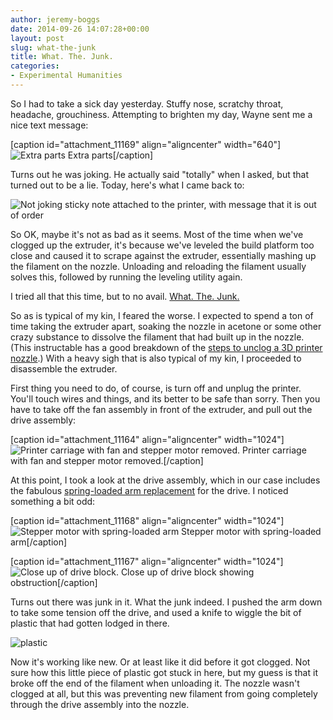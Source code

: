 ```yaml
---
author: jeremy-boggs
date: 2014-09-26 14:07:28+00:00
layout: post
slug: what-the-junk
title: What. The. Junk.
categories:
- Experimental Humanities
---
```


So I had to take a sick day yesterday. Stuffy nose, scratchy throat, headache, grouchiness. Attempting to brighten my day, Wayne sent me a nice text message:

[caption id="attachment_11169" align="aligncenter" width="640"]![Extra parts](http://scholarslab.org/wp-content/uploads/2014/09/extra-parts.jpg) Extra parts[/caption]

Turns out he was joking. He actually said "totally" when I asked, but that turned out to be a lie. Today, here's what I came back to:

![Not joking sticky note attached to the printer, with message that it is out of order](http://scholarslab.org/wp-content/uploads/2014/09/out-of-order-1024x768.jpg)

So OK, maybe it's not as bad as it seems. Most of the time when we've clogged up the extruder, it's because we've leveled the build platform too close and caused it to scrape against the extruder, essentially mashing up the filament on the nozzle. Unloading and reloading the filament usually solves this, followed by running the leveling utility again.

I tried all that this time, but to no avail. [What. The. Junk.](http://undergroundcliche.blogspot.com/2014/07/lumberjanes-what-junk.html)

So as is typical of my kin, I feared the worse. I expected to spend a ton of time taking the extruder apart, soaking the nozzle in acetone or some other crazy substance to dissolve the filament that had built up in the nozzle. (This instructable has a good breakdown of the [steps to unclog a 3D printer nozzle](http://www.instructables.com/id/Clogged-MakerBot-Nozzle/).) With a heavy sigh that is also typical of my kin, I proceeded to disassemble the extruder.

First thing you need to do, of course, is turn off and unplug the printer. You'll touch wires and things, and its better to be safe than sorry. Then you have to take off the fan assembly in front of the extruder, and pull out the drive assembly:

[caption id="attachment_11164" align="aligncenter" width="1024"]![Printer carriage with fan and stepper motor removed.](http://scholarslab.org/wp-content/uploads/2014/09/disassembled-1024x768.jpg) Printer carriage with fan and stepper motor removed.[/caption]

At this point, I took a look at the drive assembly, which in our case includes the fabulous [spring-loaded arm replacement](http://scholarslab.org/experimental-humanities/reprinting-printed-parts/) for the drive. I noticed something a bit odd:

[caption id="attachment_11168" align="aligncenter" width="1024"]![Stepper motor with spring-loaded arm](http://scholarslab.org/wp-content/uploads/2014/09/stepper-motor-assembly-1024x768.jpg) Stepper motor with spring-loaded arm[/caption]

[caption id="attachment_11167" align="aligncenter" width="1024"]![Close up of drive block.](http://scholarslab.org/wp-content/uploads/2014/09/stepper-motor-assembly-detail-1024x768.jpg) Close up of drive block showing obstruction[/caption]

Turns out there was junk in it. What the junk indeed. I pushed the arm down to take some tension off the drive, and used a knife to wiggle the bit of plastic that had gotten lodged in there.

![plastic](http://scholarslab.org/wp-content/uploads/2014/09/plastic-1024x768.jpg)

Now it's working like new. Or at least like it did before it got clogged. Not sure how this little piece of plastic got stuck in here, but my guess is that it broke off the end of the filament when unloading it. The nozzle wasn't clogged at all, but this was preventing new filament from going completely through the drive assembly into the nozzle.
